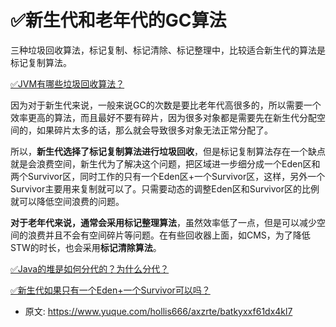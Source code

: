 # ✅新生代和老年代的GC算法
<!--page header-->

三种垃圾回收算法，标记复制、标记清除、标记整理中，比较适合新生代的算法是标记复制算法。

[✅JVM有哪些垃圾回收算法？](https://www.yuque.com/hollis666/axzrte/sinedm?view=doc_embed)

因为对于新生代来说，一般来说GC的次数是要比老年代高很多的，所以需要一个效率更高的算法，而且最好不要有碎片，因为很多对象都是需要先在新生代分配空间的，如果碎片太多的话，那么就会导致很多对象无法正常分配了。

所以，**新生代选择了标记复制算法进行垃圾回收**，但是标记复制算法存在一个缺点就是会浪费空间，新生代为了解决这个问题，把区域进一步细分成一个Eden区和两个Survivor区，同时工作的只有一个Eden区+一个Survivor区，这样，另外一个Survivor主要用来复制就可以了。只需要动态的调整Eden区和Survivor区的比例就可以降低空间浪费的问题。

**对于老年代来说，通常会采用标记整理算法**，虽然效率低了一点，但是可以减少空间的浪费并且不会有空间碎片等问题。在有些回收器上面，如CMS，为了降低STW的时长，也会采用**标记清除算法**。

[✅Java的堆是如何分代的？为什么分代？](https://www.yuque.com/hollis666/axzrte/iop1msfpeny48x4c?view=doc_embed)

[✅新生代如果只有一个Eden+一个Survivor可以吗？](https://www.yuque.com/hollis666/axzrte/eigm8iqgpwmd2eg8?view=doc_embed)




<!--page footer-->
- 原文: <https://www.yuque.com/hollis666/axzrte/batkyxxf61dx4kl7>